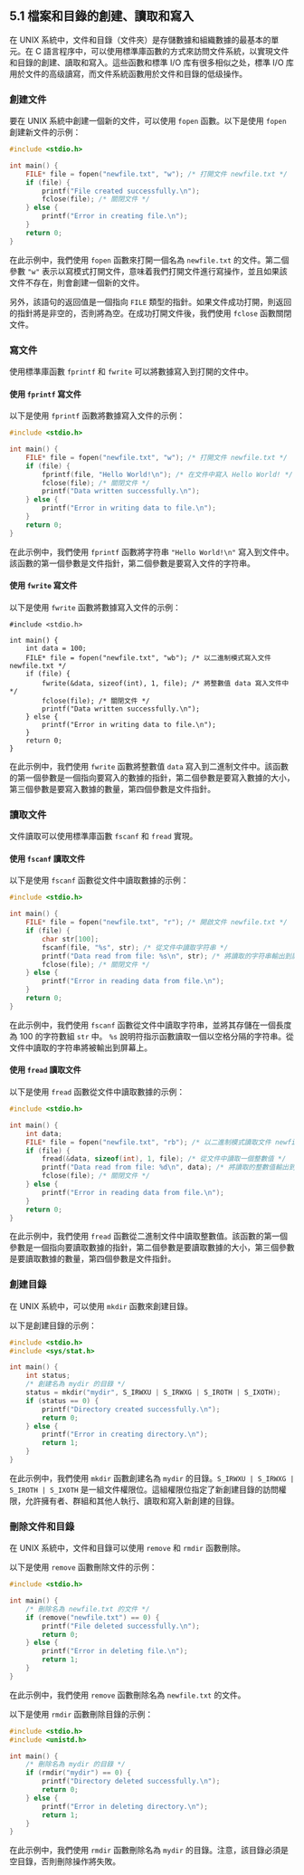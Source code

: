 ## 5.1 檔案和目錄的創建、讀取和寫入

在 UNIX 系統中，文件和目錄（文件夾）是存儲數據和組織數據的最基本的單元。在 C 語言程序中，可以使用標準庫函數的方式來訪問文件系統，以實現文件和目錄的創建、讀取和寫入。這些函數和標準 I/O 库有很多相似之处，標準 I/O 库用於文件的高级讀寫，而文件系統函數用於文件和目錄的低级操作。

### 創建文件

要在 UNIX 系統中創建一個新的文件，可以使用 `fopen` 函數。以下是使用 `fopen` 創建新文件的示例：

```c
#include <stdio.h>

int main() {
    FILE* file = fopen("newfile.txt", "w"); /* 打開文件 newfile.txt */
    if (file) {
        printf("File created successfully.\n");
        fclose(file); /* 關閉文件 */
    } else {
        printf("Error in creating file.\n");
    }
    return 0;
}
```

在此示例中，我們使用 `fopen` 函數來打開一個名為 `newfile.txt` 的文件。第二個參數 `"w"` 表示以寫模式打開文件，意味着我們打開文件進行寫操作，並且如果該文件不存在，則會創建一個新的文件。

另外，該語句的返回值是一個指向 `FILE` 類型的指針。如果文件成功打開，則返回的指針將是非空的，否則將為空。在成功打開文件後，我們使用 `fclose` 函數關閉文件。

### 寫文件

使用標準庫函數 `fprintf` 和 `fwrite` 可以將數據寫入到打開的文件中。

#### 使用 `fprintf` 寫文件

以下是使用 `fprintf` 函數將數據寫入文件的示例：

```c
#include <stdio.h>

int main() {
    FILE* file = fopen("newfile.txt", "w"); /* 打開文件 newfile.txt */
    if (file) {
        fprintf(file, "Hello World!\n"); /* 在文件中寫入 Hello World! */
        fclose(file); /* 關閉文件 */
        printf("Data written successfully.\n");
    } else {
        printf("Error in writing data to file.\n");
    }
    return 0;
}
```

在此示例中，我們使用 `fprintf` 函數將字符串 `"Hello World!\n"` 寫入到文件中。該函數的第一個參數是文件指針，第二個參數是要寫入文件的字符串。

#### 使用 `fwrite` 寫文件

以下是使用 `fwrite` 函數將數據寫入文件的示例：

```
#include <stdio.h>

int main() {
    int data = 100;
    FILE* file = fopen("newfile.txt", "wb"); /* 以二進制模式寫入文件 newfile.txt */
    if (file) {
        fwrite(&data, sizeof(int), 1, file); /* 將整數值 data 寫入文件中 */
        fclose(file); /* 關閉文件 */
        printf("Data written successfully.\n");
    } else {
        printf("Error in writing data to file.\n");
    }
    return 0;
}
```

在此示例中，我們使用 `fwrite` 函數將整數值 `data` 寫入到二進制文件中。該函數的第一個參數是一個指向要寫入的數據的指針，第二個參數是要寫入數據的大小，第三個參數是要寫入數據的數量，第四個參數是文件指針。

### 讀取文件

文件讀取可以使用標準庫函數 `fscanf` 和 `fread` 實現。

#### 使用 `fscanf` 讀取文件

以下是使用 `fscanf` 函數從文件中讀取數據的示例：

```c
#include <stdio.h>

int main() {
    FILE* file = fopen("newfile.txt", "r"); /* 開啟文件 newfile.txt */
    if (file) {
        char str[100];
        fscanf(file, "%s", str); /* 從文件中讀取字符串 */
        printf("Data read from file: %s\n", str); /* 將讀取的字符串輸出到屏幕 */
        fclose(file); /* 關閉文件 */
    } else {
        printf("Error in reading data from file.\n");
    }
    return 0;
}
```

在此示例中，我們使用 `fscanf` 函數從文件中讀取字符串，並將其存儲在一個長度為 100 的字符數組 `str` 中。 `%s` 說明符指示函數讀取一個以空格分隔的字符串。從文件中讀取的字符串將被輸出到屏幕上。

#### 使用 `fread` 讀取文件

以下是使用 `fread` 函數從文件中讀取數據的示例：

```c
#include <stdio.h>

int main() {
    int data;
    FILE* file = fopen("newfile.txt", "rb"); /* 以二進制模式讀取文件 newfile.txt */
    if (file) {
        fread(&data, sizeof(int), 1, file); /* 從文件中讀取一個整數值 */
        printf("Data read from file: %d\n", data); /* 將讀取的整數值輸出到屏幕 */
        fclose(file); /* 關閉文件 */
    } else {
        printf("Error in reading data from file.\n");
    }
    return 0;
}
```

在此示例中，我們使用 `fread` 函數從二進制文件中讀取整數值。該函數的第一個參數是一個指向要讀取數據的指針，第二個參數是要讀取數據的大小，第三個參數是要讀取數據的數量，第四個參數是文件指針。

### 創建目錄

在 UNIX 系統中，可以使用 `mkdir` 函數來創建目錄。

以下是創建目錄的示例：

```c
#include <stdio.h>
#include <sys/stat.h>

int main() {
    int status;
    /* 創建名為 mydir 的目錄 */
    status = mkdir("mydir", S_IRWXU | S_IRWXG | S_IROTH | S_IXOTH);
    if (status == 0) {
        printf("Directory created successfully.\n");
        return 0;
    } else {
        printf("Error in creating directory.\n");
        return 1;
    }
}
```

在此示例中，我們使用 `mkdir` 函數創建名為 `mydir` 的目錄。`S_IRWXU | S_IRWXG | S_IROTH | S_IXOTH` 是一組文件權限位。這組權限位指定了新創建目錄的訪問權限，允許擁有者、群組和其他人執行、讀取和寫入新創建的目錄。

### 刪除文件和目錄

在 UNIX 系統中，文件和目錄可以使用 `remove` 和 `rmdir` 函數刪除。

以下是使用 `remove` 函數刪除文件的示例：

```c
#include <stdio.h>

int main() {
    /* 刪除名為 newfile.txt 的文件 */
    if (remove("newfile.txt") == 0) {
        printf("File deleted successfully.\n");
        return 0;
    } else {
        printf("Error in deleting file.\n");
        return 1;
    }
}
```

在此示例中，我們使用 `remove` 函數刪除名為 `newfile.txt` 的文件。

以下是使用 `rmdir` 函數刪除目錄的示例：

```c
#include <stdio.h>
#include <unistd.h>

int main() {
    /* 刪除名為 mydir 的目錄 */
    if (rmdir("mydir") == 0) {
        printf("Directory deleted successfully.\n");
        return 0;
    } else {
        printf("Error in deleting directory.\n");
        return 1;
    }
}
```

在此示例中，我們使用 `rmdir` 函數刪除名為 `mydir` 的目錄。注意，該目錄必須是空目錄，否則刪除操作將失敗。